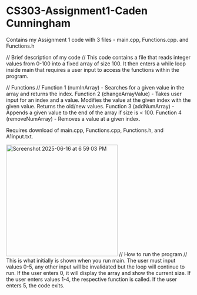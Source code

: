 # CS303-Assignment1-Caden Cunningham
Contains my Assignment 1 code with 3 files - main.cpp, Functions.cpp. and Functions.h

// Brief description of my code //
This code contains a file that reads integer values from 0-100 into a fixed array of size 100. It then enters a while loop inside main that requires a user input to access the functions within the program.

// Functions //
Function 1 (numInArray) - Searches for a given value in the array and returns the index.
Function 2 (changeArrayValue) - Takes user input for an index and a value. Modifies the value at the given index with the given value. Returns the old/new values.
Function 3 (addNumArray) - Appends a given value to the end of the array if size is < 100.
Function 4 (removeNumArray) - Removes a value at a given index.

Requires download of main.cpp, Functions.cpp, Functions.h, and A1input.txt.

<img width="303" alt="Screenshot 2025-06-16 at 6 59 03 PM" src="https://github.com/user-attachments/assets/043c5314-f14b-4b65-98ef-5e8140e15f43" />
// How to run the program //
This is what initially is shown when you run main. The user must input values 0-5, any other input will be invalidated but the loop will continue to run.
If the user enters 0, it will display the array and show the current size.
If the user enters values 1-4, the respective function is called.
If the user enters 5, the code exits.

